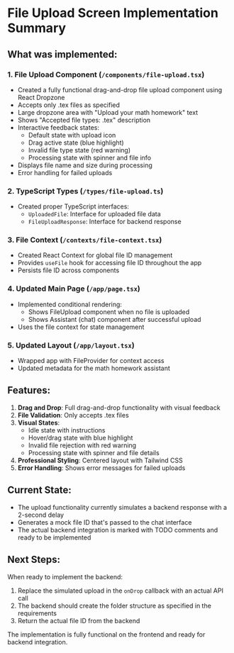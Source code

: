 # File Upload Screen Implementation Summary

## What was implemented:

### 1. File Upload Component (`/components/file-upload.tsx`)
- Created a fully functional drag-and-drop file upload component using React Dropzone
- Accepts only .tex files as specified
- Large dropzone area with "Upload your math homework" text
- Shows "Accepted file types: .tex" description
- Interactive feedback states:
  - Default state with upload icon
  - Drag active state (blue highlight)
  - Invalid file type state (red warning)
  - Processing state with spinner and file info
- Displays file name and size during processing
- Error handling for failed uploads

### 2. TypeScript Types (`/types/file-upload.ts`)
- Created proper TypeScript interfaces:
  - `UploadedFile`: Interface for uploaded file data
  - `FileUploadResponse`: Interface for backend response

### 3. File Context (`/contexts/file-context.tsx`)
- Created React Context for global file ID management
- Provides `useFile` hook for accessing file ID throughout the app
- Persists file ID across components

### 4. Updated Main Page (`/app/page.tsx`)
- Implemented conditional rendering:
  - Shows FileUpload component when no file is uploaded
  - Shows Assistant (chat) component after successful upload
- Uses the file context for state management

### 5. Updated Layout (`/app/layout.tsx`)
- Wrapped app with FileProvider for context access
- Updated metadata for the math homework assistant

## Features:

1. **Drag and Drop**: Full drag-and-drop functionality with visual feedback
2. **File Validation**: Only accepts .tex files
3. **Visual States**: 
   - Idle state with instructions
   - Hover/drag state with blue highlight
   - Invalid file rejection with red warning
   - Processing state with spinner and file details
4. **Professional Styling**: Centered layout with Tailwind CSS
5. **Error Handling**: Shows error messages for failed uploads

## Current State:

- The upload functionality currently simulates a backend response with a 2-second delay
- Generates a mock file ID that's passed to the chat interface
- The actual backend integration is marked with TODO comments and ready to be implemented

## Next Steps:

When ready to implement the backend:
1. Replace the simulated upload in the `onDrop` callback with an actual API call
2. The backend should create the folder structure as specified in the requirements
3. Return the actual file ID from the backend

The implementation is fully functional on the frontend and ready for backend integration.